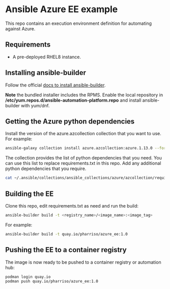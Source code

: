 Ansible Azure EE example
=========

This repo contains an execution environment definition for automating against Azure.

Requirements
------------

* A pre-deployed RHEL8 instance.

Installing ansible-builder
------------

Follow the official [docs to install ansible-builder](https://access.redhat.com/documentation/en-us/red_hat_ansible_automation_platform/2.3/html/ansible_builder_guide/assembly-using-builder).

**Note** the bundled installer includes the RPMS. Enable the local repository in **/etc/yum.repos.d/ansible-automation-platform.repo** and install ansible-builder with yum/dnf.

Getting the Azure python dependencies
------------

Install the version of the azure.azcollection collection that you want to use. For example:

```bash
ansible-galaxy collection install azure.azcollection:azure.1.13.0 --force
```

The collection provides the list of python dependencies that you need. You can use this list to replace requirements.txt in this repo. Add any additional python dependencies that you require.

```bash
cat ~/.ansible/collections/ansible_collections/azure/azcollection/requirements-azure.txt
```

Building the EE
------------

Clone this repo, edit requirements.txt as need and run the build:

```bash
ansible-builder build -t <registry_name>/<image_name>:<image_tag>
```

For example:

```bash
ansible-builder build -t quay.io/pharriso/azure_ee:1.0
```

Pushing the EE to a container registry
------------

The image is now ready to be pushed to a container registry or automation hub:

```bash
podman login quay.io
podman push quay.io/pharriso/azure_ee:1.0
```
